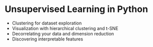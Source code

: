 # Unsupervised Learning in Python #

* Clustering for dataset exploration
* Visualization with hierarchical clustering and t-SNE
* Decorrelating your data and dimension reduction
* Discovering interpretable features
